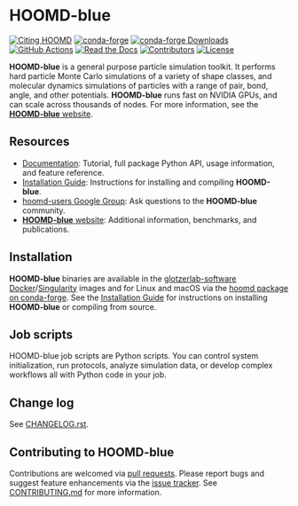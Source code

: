# HOOMD-blue

[![Citing HOOMD](https://img.shields.io/badge/cite-hoomd-blue.svg)](https://glotzerlab.engin.umich.edu/hoomd-blue/citing.html)
[![conda-forge](https://img.shields.io/conda/vn/conda-forge/hoomd.svg?style=flat)](https://anaconda.org/conda-forge/hoomd)
[![conda-forge Downloads](https://img.shields.io/conda/dn/conda-forge/hoomd.svg?style=flat)](https://anaconda.org/conda-forge/hoomd)
[![GitHub Actions](https://github.com/glotzerlab/hoomd-blue/actions/workflows/test.yml/badge.svg)](https://github.com/glotzerlab/hoomd-blue/actions/workflows/test.yml)
[![Read the Docs](https://img.shields.io/readthedocs/hoomd-blue/stable.svg)](https://hoomd-blue.readthedocs.io/en/stable/?badge=stable)
[![Contributors](https://img.shields.io/github/contributors-anon/glotzerlab/hoomd-blue.svg?style=flat)](https://hoomd-blue.readthedocs.io/en/stable/credits.html)
[![License](https://img.shields.io/badge/license-BSD--3--Clause-green.svg)](LICENSE)

**HOOMD-blue** is a general purpose particle simulation toolkit. It performs
hard particle Monte Carlo simulations of a variety of shape classes, and
molecular dynamics simulations of particles with a range of pair, bond, angle,
and other potentials. **HOOMD-blue** runs fast on NVIDIA GPUs, and can scale
across thousands of nodes. For more information, see the [**HOOMD-blue**
website](https://glotzerlab.engin.umich.edu/hoomd-blue/).

## Resources

- [Documentation](https://hoomd-blue.readthedocs.io/):
  Tutorial, full package Python API, usage information, and feature reference.
- [Installation Guide](INSTALLING.rst):
  Instructions for installing and compiling **HOOMD-blue**.
- [hoomd-users Google Group](https://groups.google.com/d/forum/hoomd-users):
  Ask questions to the **HOOMD-blue** community.
- [**HOOMD-blue** website](https://glotzerlab.engin.umich.edu/hoomd-blue/):
  Additional information, benchmarks, and publications.

## Installation

**HOOMD-blue** binaries are available in the [glotzerlab-software](https://glotzerlab-software.readthedocs.io)
[Docker](https://hub.docker.com/)/[Singularity](https://www.sylabs.io/) images and for Linux and macOS via the
[hoomd package on conda-forge](https://anaconda.org/conda-forge/hoomd).
See the [Installation Guide](INSTALLING.rst) for instructions on installing
**HOOMD-blue** or compiling from source.

## Job scripts

HOOMD-blue job scripts are Python scripts.  You can control system
initialization, run protocols, analyze simulation data, or develop complex
workflows all with Python code in your job.

## Change log

See [CHANGELOG.rst](CHANGELOG.rst).

## Contributing to HOOMD-blue

Contributions are welcomed via
[pull requests](https://github.com/glotzerlab/hoomd-blue/pulls).
Please report bugs and suggest feature enhancements via the
[issue tracker](https://github.com/glotzerlab/hoomd-blue/issues).
See [CONTRIBUTING.md](CONTRIBUTING.md) for more information.
